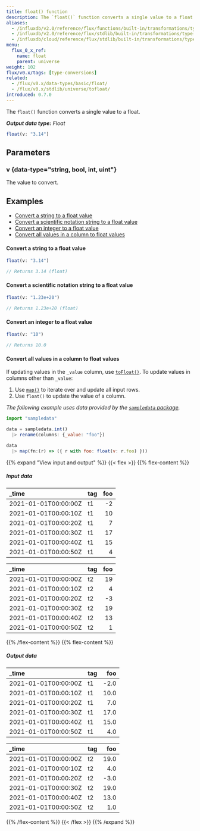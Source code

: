```yaml
---
title: float() function
description: The `float()` function converts a single value to a float.
aliases:
  - /influxdb/v2.0/reference/flux/functions/built-in/transformations/type-conversions/float/
  - /influxdb/v2.0/reference/flux/stdlib/built-in/transformations/type-conversions/float/
  - /influxdb/cloud/reference/flux/stdlib/built-in/transformations/type-conversions/float/
menu:
  flux_0_x_ref:
    name: float
    parent: universe
weight: 102
flux/v0.x/tags: [type-conversions]
related:
  - /flux/v0.x/data-types/basic/float/
  - /flux/v0.x/stdlib/universe/tofloat/
introduced: 0.7.0
---
```


The `float()` function converts a single value to a float.

_**Output data type:** Float_

```js
float(v: "3.14")
```

## Parameters

### v {data-type="string, bool, int, uint"}
The value to convert.

## Examples

- [Convert a string to a float value](#convert-a-string-to-a-float-value)
- [Convert a scientific notation string to a float value](#convert-a-scientific-notation-string-to-a-float-value)
- [Convert an integer to a float value](#convert-an-integer-to-a-float-value)
- [Convert all values in a column to float values](#convert-all-values-in-a-column-to-float-values)

#### Convert a string to a float value
```js
float(v: "3.14")

// Returns 3.14 (float)
```

#### Convert a scientific notation string to a float value
```js
float(v: "1.23e+20")

// Returns 1.23e+20 (float)
```

#### Convert an integer to a float value
```js
float(v: "10")

// Returns 10.0
```

#### Convert all values in a column to float values
If updating values in the `_value` column, use [`toFloat()`](/flux/v0.x/stdlib/universe/tofloat/).
To update values in columns other than `_value`:

1. Use [`map()`](/flux/v0.x/stdlib/universe/map/) to iterate over and update all input rows.
2. Use `float()` to update the value of a column.

_The following example uses data provided by the [`sampledata` package](/flux/v0.x/stdlib/sampledata/)._

```js
import "sampledata"

data = sampledata.int()
  |> rename(columns: {_value: "foo"})

data
  |> map(fn:(r) => ({ r with foo: float(v: r.foo) }))
```

{{% expand "View input and output" %}}
{{< flex >}}
{{% flex-content %}}
##### Input data
| _time                | tag | foo |
| :------------------- | :-- | --: |
| 2021-01-01T00:00:00Z | t1  |  -2 |
| 2021-01-01T00:00:10Z | t1  |  10 |
| 2021-01-01T00:00:20Z | t1  |   7 |
| 2021-01-01T00:00:30Z | t1  |  17 |
| 2021-01-01T00:00:40Z | t1  |  15 |
| 2021-01-01T00:00:50Z | t1  |   4 |

| _time                | tag | foo |
| :------------------- | :-- | --: |
| 2021-01-01T00:00:00Z | t2  |  19 |
| 2021-01-01T00:00:10Z | t2  |   4 |
| 2021-01-01T00:00:20Z | t2  |  -3 |
| 2021-01-01T00:00:30Z | t2  |  19 |
| 2021-01-01T00:00:40Z | t2  |  13 |
| 2021-01-01T00:00:50Z | t2  |   1 |
{{% /flex-content %}}
{{% flex-content %}}
##### Output data
| _time                | tag |  foo |
| :------------------- | :-- | ---: |
| 2021-01-01T00:00:00Z | t1  | -2.0 |
| 2021-01-01T00:00:10Z | t1  | 10.0 |
| 2021-01-01T00:00:20Z | t1  |  7.0 |
| 2021-01-01T00:00:30Z | t1  | 17.0 |
| 2021-01-01T00:00:40Z | t1  | 15.0 |
| 2021-01-01T00:00:50Z | t1  |  4.0 |

| _time                | tag |  foo |
| :------------------- | :-- | ---: |
| 2021-01-01T00:00:00Z | t2  | 19.0 |
| 2021-01-01T00:00:10Z | t2  |  4.0 |
| 2021-01-01T00:00:20Z | t2  | -3.0 |
| 2021-01-01T00:00:30Z | t2  | 19.0 |
| 2021-01-01T00:00:40Z | t2  | 13.0 |
| 2021-01-01T00:00:50Z | t2  |  1.0 |
{{% /flex-content %}}
{{< /flex >}}
{{% /expand %}}